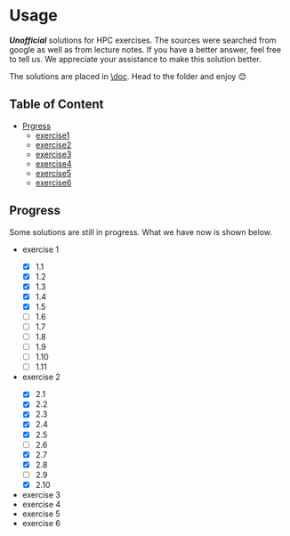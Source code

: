 # Usage
***Unofficial*** solutions for HPC exercises. The sources were searched from google as well as from lecture notes. If you have a better answer, feel free to tell us. We appreciate your assistance to make this solution better.

The solutions are placed in [\doc](/doc). Head to the folder and enjoy :blush:

## Table of Content
- [Prgress](#progress)
  * [exercise1](#1)
  * [exercise2](#2)
  * [exercise3](#3)
  * [exercise4](#4)
  * [exercise5](#5)
  * [exercise6](#6)

## Progress
Some solutions are still in progress. What we have now is shown below.
* exercise 1  <a name="1">
  - [x] 1.1
  - [x] 1.2
  - [x] 1.3
  - [x] 1.4
  - [x] 1.5
  - [ ] 1.6
  - [ ] 1.7
  - [ ] 1.8
  - [ ] 1.9
  - [ ] 1.10
  - [ ] 1.11
* exercise 2  <a name="2">
  - [x] 2.1
  - [x] 2.2
  - [x] 2.3
  - [x] 2.4
  - [x] 2.5
  - [ ] 2.6
  - [x] 2.7
  - [x] 2.8
  - [ ] 2.9
  - [x] 2.10
* exercise 3  <a name="3">
* exercise 4  <a name="4">
* exercise 5  <a name="5">
* exercise 6  <a name="6">



